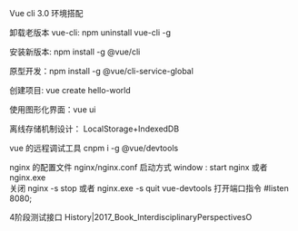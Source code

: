 Vue cli 3.0 环境搭配

卸载老版本 vue-cli: npm uninstall vue-cli -g

安装新版本: npm install -g @vue/cli

原型开发：npm install -g @vue/cli-service-global

创建项目: vue create hello-world

使用图形化界面：vue ui

离线存储机制设计： LocalStorage+IndexedDB

vue 的远程调试工具 cnpm i -g @vue/devtools

nginx 的配置文件 nginx/nginx.conf
启动方式 window : start nginx 或者 nginx.exe  
关闭 nginx -s stop 或者 nginx.exe -s quit
vue-devtools 打开端口指令
#listen 8080;

4阶段测试接口  History|2017_Book_InterdisciplinaryPerspectivesO